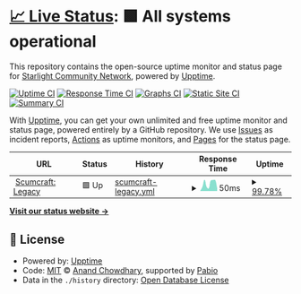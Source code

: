 # [📈 Live Status](https://status.scumcraft.starlightcommunity.net): <!--live status--> **🟩 All systems operational**

This repository contains the open-source uptime monitor and status page for [Starlight Community Network](https://starlightcommunity.network), powered by [Upptime](https://github.com/upptime/upptime).

[![Uptime CI](https://github.com/Starlight-Community-Network/Scumcraft-Status/workflows/Uptime%20CI/badge.svg)](https://github.com/Starlight-Community-Network/Scumcraft-Status/actions?query=workflow%3A%22Uptime+CI%22)
[![Response Time CI](https://github.com/Starlight-Community-Network/Scumcraft-Status/workflows/Response%20Time%20CI/badge.svg)](https://github.com/Starlight-Community-Network/Scumcraft-Status/actions?query=workflow%3A%22Response+Time+CI%22)
[![Graphs CI](https://github.com/Starlight-Community-Network/Scumcraft-Status/workflows/Graphs%20CI/badge.svg)](https://github.com/Starlight-Community-Network/Scumcraft-Status/actions?query=workflow%3A%22Graphs+CI%22)
[![Static Site CI](https://github.com/Starlight-Community-Network/Scumcraft-Status/workflows/Static%20Site%20CI/badge.svg)](https://github.com/Starlight-Community-Network/Scumcraft-Status/actions?query=workflow%3A%22Static+Site+CI%22)
[![Summary CI](https://github.com/Starlight-Community-Network/Scumcraft-Status/workflows/Summary%20CI/badge.svg)](https://github.com/Starlight-Community-Network/Scumcraft-Status/actions?query=workflow%3A%22Summary+CI%22)

With [Upptime](https://upptime.js.org), you can get your own unlimited and free uptime monitor and status page, powered entirely by a GitHub repository. We use [Issues](https://github.com/Starlight-Community-Network/Scumcraft-Status/issues) as incident reports, [Actions](https://github.com/Starlight-Community-Network/Scumcraft-Status/actions) as uptime monitors, and [Pages](https://status.scumcraft.starlightcommunity.net) for the status page.

<!--start: status pages-->
<!-- This summary is generated by Upptime (https://github.com/upptime/upptime) -->
<!-- Do not edit this manually, your changes will be overwritten -->
<!-- prettier-ignore -->
| URL | Status | History | Response Time | Uptime |
| --- | ------ | ------- | ------------- | ------ |
| <img alt="" src="https://static.wixstatic.com/media/2d311a_ff5d4c5be50b4692a391da67869d1b95~mv2.png" height="13"> [Scumcraft: Legacy](legacy.scumcraft.starlightcommunity.net) | 🟩 Up | [scumcraft-legacy.yml](https://github.com/Starlight-Community-Network/Scumcraft-Status/commits/HEAD/history/scumcraft-legacy.yml) | <details><summary><img alt="Response time graph" src="./graphs/scumcraft-legacy/response-time-week.png" height="20"> 50ms</summary><br><a href="https://status.scumcraft.starlightcommunity.net/history/scumcraft-legacy"><img alt="Response time 50" src="https://img.shields.io/endpoint?url=https%3A%2F%2Fraw.githubusercontent.com%2FStarlight-Community-Network%2FScumcraft-Status%2FHEAD%2Fapi%2Fscumcraft-legacy%2Fresponse-time.json"></a><br><a href="https://status.scumcraft.starlightcommunity.net/history/scumcraft-legacy"><img alt="24-hour response time 58" src="https://img.shields.io/endpoint?url=https%3A%2F%2Fraw.githubusercontent.com%2FStarlight-Community-Network%2FScumcraft-Status%2FHEAD%2Fapi%2Fscumcraft-legacy%2Fresponse-time-day.json"></a><br><a href="https://status.scumcraft.starlightcommunity.net/history/scumcraft-legacy"><img alt="7-day response time 50" src="https://img.shields.io/endpoint?url=https%3A%2F%2Fraw.githubusercontent.com%2FStarlight-Community-Network%2FScumcraft-Status%2FHEAD%2Fapi%2Fscumcraft-legacy%2Fresponse-time-week.json"></a><br><a href="https://status.scumcraft.starlightcommunity.net/history/scumcraft-legacy"><img alt="30-day response time 50" src="https://img.shields.io/endpoint?url=https%3A%2F%2Fraw.githubusercontent.com%2FStarlight-Community-Network%2FScumcraft-Status%2FHEAD%2Fapi%2Fscumcraft-legacy%2Fresponse-time-month.json"></a><br><a href="https://status.scumcraft.starlightcommunity.net/history/scumcraft-legacy"><img alt="1-year response time 50" src="https://img.shields.io/endpoint?url=https%3A%2F%2Fraw.githubusercontent.com%2FStarlight-Community-Network%2FScumcraft-Status%2FHEAD%2Fapi%2Fscumcraft-legacy%2Fresponse-time-year.json"></a></details> | <details><summary><a href="https://status.scumcraft.starlightcommunity.net/history/scumcraft-legacy">99.78%</a></summary><a href="https://status.scumcraft.starlightcommunity.net/history/scumcraft-legacy"><img alt="All-time uptime 99.78%" src="https://img.shields.io/endpoint?url=https%3A%2F%2Fraw.githubusercontent.com%2FStarlight-Community-Network%2FScumcraft-Status%2FHEAD%2Fapi%2Fscumcraft-legacy%2Fuptime.json"></a><br><a href="https://status.scumcraft.starlightcommunity.net/history/scumcraft-legacy"><img alt="24-hour uptime 99.21%" src="https://img.shields.io/endpoint?url=https%3A%2F%2Fraw.githubusercontent.com%2FStarlight-Community-Network%2FScumcraft-Status%2FHEAD%2Fapi%2Fscumcraft-legacy%2Fuptime-day.json"></a><br><a href="https://status.scumcraft.starlightcommunity.net/history/scumcraft-legacy"><img alt="7-day uptime 99.78%" src="https://img.shields.io/endpoint?url=https%3A%2F%2Fraw.githubusercontent.com%2FStarlight-Community-Network%2FScumcraft-Status%2FHEAD%2Fapi%2Fscumcraft-legacy%2Fuptime-week.json"></a><br><a href="https://status.scumcraft.starlightcommunity.net/history/scumcraft-legacy"><img alt="30-day uptime 99.78%" src="https://img.shields.io/endpoint?url=https%3A%2F%2Fraw.githubusercontent.com%2FStarlight-Community-Network%2FScumcraft-Status%2FHEAD%2Fapi%2Fscumcraft-legacy%2Fuptime-month.json"></a><br><a href="https://status.scumcraft.starlightcommunity.net/history/scumcraft-legacy"><img alt="1-year uptime 99.78%" src="https://img.shields.io/endpoint?url=https%3A%2F%2Fraw.githubusercontent.com%2FStarlight-Community-Network%2FScumcraft-Status%2FHEAD%2Fapi%2Fscumcraft-legacy%2Fuptime-year.json"></a></details>

<!--end: status pages-->

[**Visit our status website →**](https://status.scumcraft.starlightcommunity.net)

## 📄 License

- Powered by: [Upptime](https://github.com/upptime/upptime)
- Code: [MIT](./LICENSE) © [Anand Chowdhary](https://anandchowdhary.com), supported by [Pabio](https://pabio.com)
- Data in the `./history` directory: [Open Database License](https://opendatacommons.org/licenses/odbl/1-0/)
